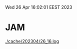 Wed 26 Apr 16:02:01 EEST 2023
# JAM
<a href='./cache/202304/26_16.log'>./cache/202304/26_16.log</a>
